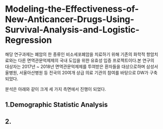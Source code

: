 # Modeling-the-Effectiveness-of-New-Anticancer-Drugs-Using-Survival-Analysis-and-Logistic-Regression

해당 연구과제는 폐암의 한 종류인 비소세포폐암을 치료하기 위해 기존의 화학적 항암치료와는 다른 면역관문억제제의 국내 도입을 위한 유효성 입증 프로젝트이다.본 연구의 대상자는 2017년 ~ 2018년 면역관문억제제를 투여받은 환자들을 대상으로하며 삼성서울병원, 서울아산병원 등 전국의 20여개 상급 의료 기관의 참여를 바탕으로 DW가 구축 되었다.

분석은 아래와 같이 크게 세 가지 측면에서 진행이 되었다.

## 1.Demographic Statistic Analysis

## 2. 
